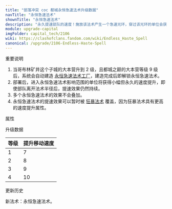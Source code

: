 ```yaml
---
title: "部落冲突 coc 都城永恒急速法术升级数据"
navTitle: "永恒急速法术"
shownTitle: "永恒急速法术"
description: "永久提速部队的速度！施放该法术产生一个急速光环，穿过该光环的单位会获得加速效果，一直持续当场战斗结束！"
module: upgrade-capital
imgFolder: capital_tech/2106
wiki: https://clashofclans.fandom.com/wiki/Endless_Haste_Spell
canonical: /upgrade/2106-Endless-Haste-Spell
---
```


<UnitInfo :folder="$frontmatter.imgFolder" imgSrc="Endless_Haste_Spell_info.png" :imgAlt="$frontmatter.navTitle"
    description="永久提速部队的速度！<br>施放该法术产生一个急速光环，穿过该光环的单位会获得加速效果，一直持续当场战斗结束！"
    :isSmallImg="true" />

<SmallTitle>重要说明</SmallTitle>

1. 当哥布林矿井这个子城的大本营升到 2 级，且都城之巅的大本营等级 9 级后，系统会自动建造 [永恒急速法术工厂](/upgrade/2386-Endless-Haste-Spell-Factory)，建造完成后即解锁永恒急速法术。
2. 部署后，进入永恒急速法术影响范围的单位将获得小幅但永久的速度提升，即使部队离开法术半径后，提速效果仍然持续。
3. 多个永恒急速法术的效果不会叠加。
4. 永恒急速法术的提速效果可以暂时被 [狂暴法术](/upgrade/2104-Rage-Spell) 覆盖，因为狂暴法术具有更高的速度提升属性。

<SmallTitle>属性</SmallTitle>

<UnitProperties>
    <UnitProperty pKey="作用方式" pValue="加速移动速度" />
    <UnitProperty pKey="作用半径" pValue="6 格" />
    <UnitProperty pKey="有效时间" pValue="四次进攻" />
    <UnitProperty pKey="占用的法术空间" pValue="3" />
</UnitProperties>

<SmallTitle>升级数据</SmallTitle>

<UnitTable>

| 等级 | 提升移动速度 |
| ---- |    ----     |
|   1  |       7     |
|   2  |       8     |
|   3  |       9     |
|   4  |      10     |
</UnitTable>

<SmallTitle>更新历史</SmallTitle>

<Timeline>
    <TimelineItem date="2023/10/02">
        <TimelineRow>新法术：永恒急速法术。</TimelineRow>
    </TimelineItem>
    <TimelineItem :historyBottom="true" />
</Timeline>
